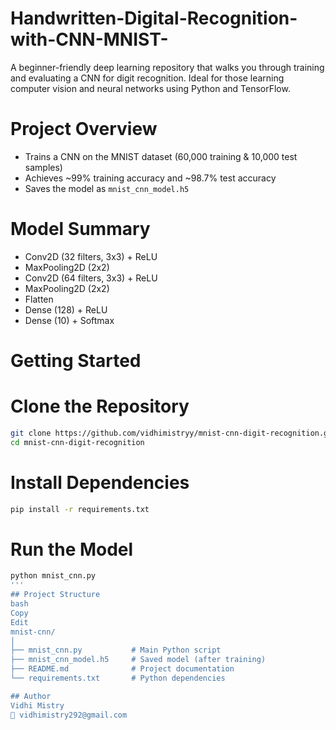 # Handwritten-Digital-Recognition-with-CNN-MNIST-
A beginner-friendly deep learning repository that walks you through training and evaluating a CNN for digit recognition. Ideal for those learning computer vision and neural networks using Python and TensorFlow.

# Project Overview

- Trains a CNN on the MNIST dataset (60,000 training & 10,000 test samples)
- Achieves ~99% training accuracy and ~98.7% test accuracy
- Saves the model as `mnist_cnn_model.h5`
  
# Model Summary

- Conv2D (32 filters, 3x3) + ReLU
- MaxPooling2D (2x2)
- Conv2D (64 filters, 3x3) + ReLU
- MaxPooling2D (2x2)
- Flatten
- Dense (128) + ReLU
- Dense (10) + Softmax

# Getting Started

# Clone the Repository
```bash
git clone https://github.com/vidhimistryy/mnist-cnn-digit-recognition.git
cd mnist-cnn-digit-recognition
```

# Install Dependencies
```bash
pip install -r requirements.txt
```

# Run the Model
```bash
python mnist_cnn.py
'''
## Project Structure
bash
Copy
Edit
mnist-cnn/
│
├── mnist_cnn.py           # Main Python script
├── mnist_cnn_model.h5     # Saved model (after training)
├── README.md              # Project documentation
└── requirements.txt       # Python dependencies

## Author
Vidhi Mistry
📧 vidhimistry292@gmail.com
